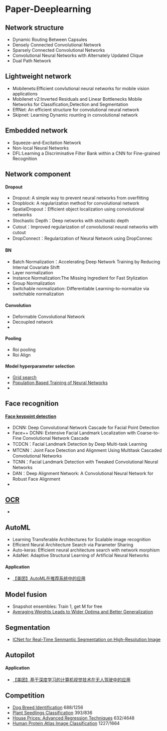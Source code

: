 # Paper-Deeplearning
## Network structure
   -  Dynamic Routing Between Capsules  
   -  Densely Connected Convolutional Network
   -  Sparsely Connected Convolutional Networks   
   -  Convolutional Neural Networks with Alternately Updated Clique   
   -  Dual Path Network   
   
   
## Lightweight network
   -  Mobilenets:Efficient convlutional neural networks for mobile vision applications
   -  Mobilenet v2:Inverted Residuals and Linear Bottlenecks Mobile Networks for Classification,Detection and Segmentation
   -  EffNet: An efficient structure for convolutional neural network    
   -  Skipnet: Learning Dynamic rounting in convolutional network

## Embedded network
   - Squeeze-and-Excitation Network   
   - Non-local Neural Networks      
   - DFL:Learning a Discriminative Filter Bank within a CNN for Fine-grained Recognition    
      
  
## Network component
#### Dropout
   - Dropout: A simple way to prevent neural networks from overfitting       
   - Dropblock: A regularization method for convolutional network      
   - SpatialDropout：Efficient object localization using convolutional networks    
   - Stochastic Depth：Deep networks with stochastic depth   
   - Cutout：Improved regularization of convolutional neural networks with cutout    
   - DropConnect：Regularization of Neural Network using DropConnec    
#### BN
   - Batch Normalization：Accelerating Deep Network Training by Reducing Internal Covariate Shift     
   - Layer normalization   
   - Instance Normalization:The Missing Ingredient for Fast Stylization   
   - Group Normalization     
   - Switchable normalization: Differentiable Learning-to-normalize via switchable normalization   
#### Convolution 
   - Deformable Convolutional Network    
   - Decoupled network    
   -  
#### Pooling
   - Roi pooling     
   - Roi Align   
   
   
#### Model hyperparameter selection
   - [Grid search](https://github.com/johntwk/Python-ML-rolling-grid-search)
   - [Population Based Training of Neural Networks](https://deepmind.com/blog/population-based-training-neural-networks/)      
   - 

## Face recognition
#### [Face keypoint detection](https://mp.weixin.qq.com/s/CvdeV5xgUF0kStJQdRst0w)
   - DCNN: Deep Convolutional Network Cascade for Facial Point Detection      
   - Face++ DCNN: Extensive Facial Landmark Localization with Coarse-to-Fine Convolutional Network Cascade    
   - TCDCN：Facial Landmark Detection by Deep Multi-task Learning    
   - MTCNN：Joint Face Detection and Alignment Using Multitask Cascaded Convolutional Networks     
   - TCNN：Facial Landmark Detection with Tweaked Convolutional Neural Networks   
   - DAN：Deep Alignment Network: A Convolutional Neural Network for Robust Face Alignment     
   - 
## [OCR](https://github.com/wanghaisheng/awesome-ocr)
   -  
   
## AutoML
   -  Learning Transferable Architectures for Scalable image recognition    
   -  Efficient Neural Architecture Search via Parameter Sharing    
   -  Auto-keras: Efficient neural architecture search with network morphism  
   -  AdaNet: Adaptive Structural Learning of Artificial Neural Networks   
#### Application
   - [【美团】AutoML在推荐系统中的应用](https://gitbook.cn/books/5bcd96da48da2b3b6ac43327/index.html)

## Model fusion
   - Snapshot ensembles: Train 1, get M for free
   - [Averaging Weights Leads to Wider Optima and Better Generalization](https://github.com/kiudee/cs-ranking)   
   
## Segmentation
   - [ICNet for Real-Time Senmantic Segmentation on High-Resolution Image](https://github.com/hellochick/ICNet-tensorflow)    

## Autopilot
#### Application
   - [【美团】基于深度学习的计算机视觉技术在无人驾驶中的应用](https://gitbook.cn/gitchat/activity/5b90dea4d8738501887c527f)
   
## Competition
   - [Dog Breed Identification](https://www.kaggle.com/c/dog-breed-identification)              688/1256
   - [Plant Seedlings Classification](https://www.kaggle.com/c/plant-seedlings-classification)            393/836
   - [House Prices: Advanced Regression Techniques](https://www.kaggle.com/c/house-prices-advanced-regression-techniques)        632/4648
   - [Human Protein Atlas Image Classification](https://www.kaggle.com/c/human-protein-atlas-image-classification)       1227/1664

   
